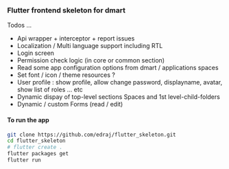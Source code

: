 ### Flutter frontend skeleton for dmart

Todos ...

- Api wrapper + interceptor + report issues
- Localization / Multi language support including RTL
- Login screen
- Permission check logic (in core or common section)
- Read some app configuration options from dmart / applications spaces
- Set font / icon / theme resources ? 
- User profile : 
   show profile, allow change password, displayname, avatar, show list of roles ... etc
- Dynamic dispay of top-level sections Spaces and 1st level-child-folders
- Dynamic / custom Forms (read / edit)



#### To run the app
```bash
git clone https://github.com/edraj/flutter_skeleton.git
cd flutter_skeleton
# flutter create .
flutter packages get
flutter run
```
